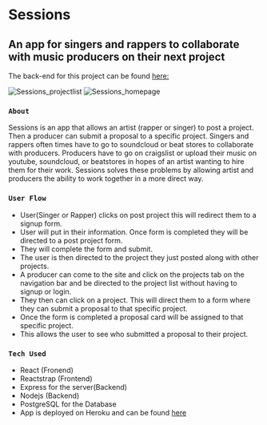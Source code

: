 # Sessions

## An app for singers and rappers to collaborate with music producers on their next project

The back-end for this project can be found [here:](https://github.com/bluecollarcoders/Sessions-Backend)

![Sessions_projectlist](https://user-images.githubusercontent.com/67053237/129505918-dcacefb6-b240-4cea-9503-d9b2b88d699b.PNG)
![Sessions_homepage](https://user-images.githubusercontent.com/67053237/129505938-87c51627-fe4f-40c5-86e4-2d80ea76fc35.PNG)


### `About`
Sessions is an app that allows an artist (rapper or singer) to post a project. Then a producer can submit a proposal to a specific project. Singers and rappers often times have to go to soundcloud or beat stores to collaborate with producers. Producers have to go on craigslist or upload their music on youtube, soundcloud, or beatstores in hopes of an artist wanting to hire them for their work. Sessions solves these problems by allowing artist and producers the ability to work together in a more direct way.

### `User Flow`

* User(Singer or Rapper) clicks on post project this will redirect them to a signup form.
* User will put in their information. Once form is completed they will be directed to a post project form.
* They will complete the form and submit. 
* The user is then directed to  the project they just posted along with other projects. 
* A producer can come to the site and click on the projects tab on the navigation bar and be directed to the project list without having to signup or login.
* They then can click on a project. This will direct them to a form where they can submit a proposal to that specific project. 
* Once the form is completed a proposal card will be assigned to that specific project. 
* This allows the user to see who submitted a proposal to their project.



### `Tech Used`

* React (Fronend)
* Reactstrap (Frontend)
* Express for the server(Backend)
* Nodejs (Backend)
* PostgreSQL for the Database
* App is deployed on Heroku and can be found [here]()